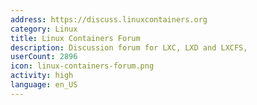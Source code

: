 ```yaml
---
address: https://discuss.linuxcontainers.org
category: Linux
title: Linux Containers Forum
description: Discussion forum for LXC, LXD and LXCFS,
userCount: 2896
icon: linux-containers-forum.png
activity: high
language: en_US
---
```

